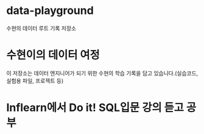 # data-playground
수현의 데이터 루트 기록 저장소
# 수현이의 데이터 여정
이 저장소는 데이터 엔지니어가 되기 위한 수현의 학습 기록을 담고 있습니다.(실습코드, 실험용 파일, 프로젝트 등)

# Inflearn에서 Do it! SQL입문 강의 듣고 공부
